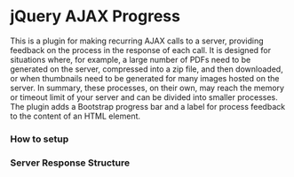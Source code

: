 # jQuery AJAX Progress
This is a plugin for making recurring AJAX calls to a server, providing feedback on the process in the response of each call. It is designed for situations where, for example, a large number of PDFs need to be generated on the server, compressed into a zip file, and then downloaded, or when thumbnails need to be generated for many images hosted on the server. In summary, these processes, on their own, may reach the memory or timeout limit of your server and can be divided into smaller processes. The plugin adds a Bootstrap progress bar and a label for process feedback to the content of an HTML element.

### How to setup

### Server Response Structure



